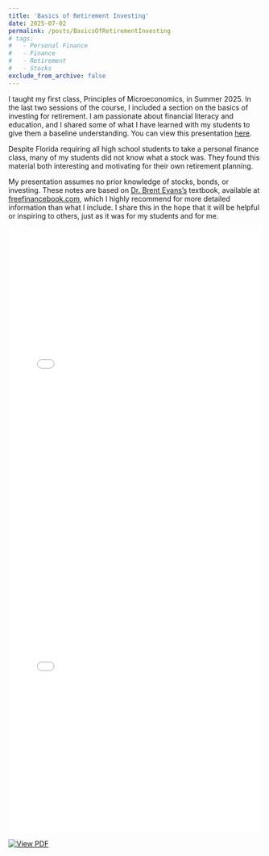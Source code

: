 ```yaml
---
title: 'Basics of Retirement Investing'
date: 2025-07-02
permalink: /posts/BasicsOfRetirementInvesting
# tags:
#   - Personal Finance
#   - Finance
#   - Retirement
#   - Stocks
exclude_from_archive: false
---
```


I taught my first class, Principles of Microeconomics, in Summer 2025. In the last two sessions of the course, I included a section on the basics of investing for retirement. I am passionate about financial literacy and education, and I shared some of what I have learned with my students to give them a baseline understanding. You can view this presentation <a href="/teaching/BasicsOfRetirementInvesting.pdf">here</a>.

Despite Florida requiring all high school students to take a personal finance class, many of my students did not know what a stock was. They found this material both interesting and motivating for their own retirement planning.

My presentation assumes no prior knowledge of stocks, bonds, or investing. These notes are based on <a href="https://www.freefinancebook.com/more-stuff/about-the-author" target="_blank">Dr. Brent Evans’s</a> textbook, available at <a href="https://www.freefinancebook.com/home">freefinancebook.com</a>, which I highly recommend for more detailed information than what I include. I share this in the hope that it will be helpful or inspiring to others, just as it was for my students and for me.

<iframe src="/teaching/BasicsOfRetirementInvesting.pdf" width="100%" height="600px" style="border: none;"></iframe>

<embed src="/teaching/BasicsOfRetirementInvesting.pdf" width="100%" height="600px" type="application/pdf">

[![View PDF](https://upload.wikimedia.org/wikipedia/commons/8/87/PDF_file_icon.svg)](/teaching/BasicsOfRetirementInvesting.pdf)
